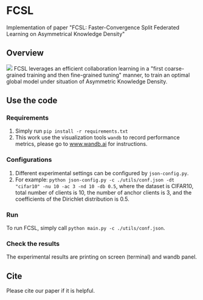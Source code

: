 # FCSL
Implementation of paper "FCSL: Faster-Convergence Split Federated Learning on Asymmetrical Knowledge Density"
## Overview
<img src="./Model.png">
FCSL leverages an efficient collaboration learning in a "first coarse-grained training and then fine-grained
tuning" manner, to train an optimal global model under situation of Asymmetric Knowledge Density.

## Use the code

### Requirements
1. Simply run `pip install -r requirements.txt`
2. This work use the visualization tools `wandb` to record performance metrics, please go to www.wandb.ai for instructions.

### Configurations
1. Different experimental settings can be configured by `json-config.py`. 
2. For example: `python json-config.py -c ./utils/conf.json -dt "cifar10" -nu 10 -ac 3 -nd 10 -db 0.5`, where the dataset is CIFAR10, total number of clients is 10, the number of anchor clients is 3, and the coefficients of the Dirichlet distribution is 0.5.

### Run
To run FCSL, simply call `python main.py -c ./utils/conf.json`.

### Check the results
The experimental results are printing on screen (terminal) and wandb panel.

## Cite
Please cite our paper if it is helpful.